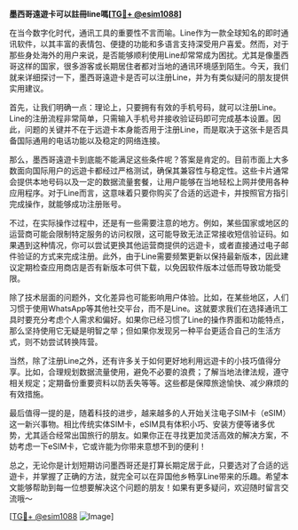 **墨西哥遠遊卡可以註冊line嗎[[TG💪+ @esim1088](https://t.me/s/esim1088)]**

在当今数字化时代，通讯工具的重要性不言而喻。Line作为一款全球知名的即时通讯软件，以其丰富的表情包、便捷的功能和多语言支持深受用户喜爱。然而，对于那些身处海外的用户来说，是否能够顺利使用Line却常常成为困扰。尤其是像墨西哥这样的国家，很多游客或长期居住者都对当地的通讯环境感到陌生。今天，我们就来详细探讨一下，墨西哥遠遊卡是否可以注册Line，并为有类似疑问的朋友提供实用建议。

首先，让我们明确一点：理论上，只要拥有有效的手机号码，就可以注册Line。Line的注册流程非常简单，只需输入手机号并接收验证码即可完成基本设置。因此，问题的关键并不在于远遊卡本身能否用于注册Line，而是取决于这张卡是否具备国际通用的电话功能以及稳定的网络连接。

那么，墨西哥遠遊卡到底能不能满足这些条件呢？答案是肯定的。目前市面上大多数面向国际用户的远遊卡都经过严格测试，确保其兼容性与稳定性。这些卡片通常会提供本地号码以及一定的数据流量套餐，让用户能够在当地轻松上网并使用各种应用程序。对于Line而言，这意味着只要你购买了合适的远遊卡，并按照官方指引完成操作，就能够成功注册账号。

不过，在实际操作过程中，还是有一些需要注意的地方。例如，某些国家或地区的运营商可能会限制特定服务的访问权限，这可能导致无法正常接收短信验证码。如果遇到这种情况，你可以尝试更换其他运营商提供的远遊卡，或者直接通过电子邮件验证的方式来完成注册。此外，由于Line需要频繁更新以保持最新版本，因此建议定期检查应用商店是否有新版本可供下载，以免因软件版本过低而导致功能受限。

除了技术层面的问题外，文化差异也可能影响用户体验。比如，在某些地区，人们习惯于使用WhatsApp等其他社交平台，而不是Line。这就要求我们在选择通讯工具时要充分考虑个人需求和偏好。如果你已经习惯了Line的操作界面和功能特点，那么坚持使用它无疑是明智之举；但如果你发现另一种平台更适合自己的生活方式，则不妨尝试转换阵营。

当然，除了注册Line之外，还有许多关于如何更好地利用远遊卡的小技巧值得分享。比如，合理规划数据流量使用，避免不必要的浪费；了解当地法律法规，遵守相关规定；定期备份重要资料以防丢失等等。这些都是保障旅途愉快、减少麻烦的有效措施。

最后值得一提的是，随着科技的进步，越来越多的人开始关注电子SIM卡（eSIM）这一新兴事物。相比传统实体SIM卡，eSIM具有体积小巧、安装方便等诸多优势，尤其适合经常出国旅行的朋友。如果你正在寻找更加灵活高效的解决方案，不妨考虑一下eSIM卡，它或许能为你带来意想不到的便利！

总之，无论你是计划短期访问墨西哥还是打算长期定居于此，只要选对了合适的远遊卡，并掌握了正确的方法，就完全可以在异国他乡畅享Line带来的乐趣。希望本文能够帮助到每一位想要解决这个问题的朋友！如果有更多疑问，欢迎随时留言交流哦～

[[TG💪+ @esim1088](https://t.me/s/esim1088) ![Image](https://i.postimg.cc/4NQfJmqS/Snipaste-2025-05-13-00-14-12.png)]